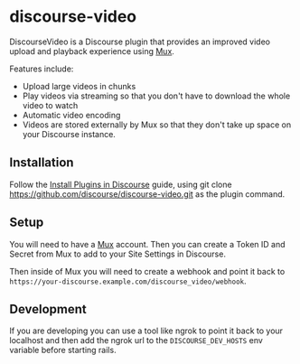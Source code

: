 # discourse-video

DiscourseVideo is a Discourse plugin that provides an improved video upload
and playback experience using [Mux](https://mux.com/).

Features include:

- Upload large videos in chunks
- Play videos via streaming so that you don't have to download the whole video
  to watch
- Automatic video encoding
- Videos are stored externally by Mux so that they don't take up space on your
  Discourse instance.

## Installation

Follow the [Install Plugins in
Discourse](https://meta.discourse.org/t/install-plugins-in-discourse/19157)
guide, using git clone https://github.com/discourse/discourse-video.git as
the plugin command.

## Setup

You will need to have a [Mux](https://mux.com) account. Then you can create a
Token ID and Secret from Mux to add to your Site Settings in Discourse.

Then inside of Mux you will need to create a webhook and point it back to
`https://your-discourse.example.com/discourse_video/webhook`.

## Development

If you are developing you can use a tool like ngrok to point it back to your
localhost and then add the ngrok url to the `DISCOURSE_DEV_HOSTS` env variable
before starting rails.
